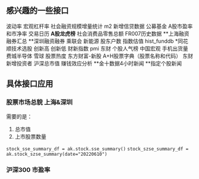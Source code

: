 ## 感兴趣的一些接口
波动率
宏观杠杆率
社会融资规模增量统计
m2
新增信贷数据
公募基金
A股市盈率和市净率
交易日历
**A股龙虎榜**
社会消费品零售总额
FR007历史数据
**上海融资融券汇总
**深圳融资融券
乘联会 新能源
股东户数
指数估值 hist_funddb
*同花顺技术选股 创新高 创新低
财新指数 pmi
东财 个股人气榜
中国宏观 手机出货量 费城半导体
雪球 股票热度
东方财富-新股
A+H股票字典（股票名称和代码）
东财 新增投资者
沪深总市值
赚钱效应分析
**金十数据4小时新闻
**指定个股新闻

## 具体接口应用
### 股票市场总貌 上海&深圳
需要的是：
1. 总市值
2. 上市股票数量

`stock_sse_summary_df = ak.stock.sse_summary()`
`stock_szse_summary_df = ak.stock_szse_summary(date="20220610")`

### 沪深300 市盈率
